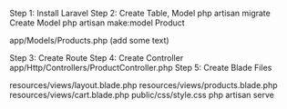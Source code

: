 Step 1: Install Laravel
Step 2: Create Table, Model
php artisan migrate
Create Model
php artisan make:model Product

app/Models/Products.php (add some text)

Step 3: Create Route
Step 4: Create Controller
app/Http/Controllers/ProductController.php
Step 5: Create Blade Files

resources/views/layout.blade.php
resources/views/products.blade.php
resources/views/cart.blade.php
public/css/style.css
php artisan serve
